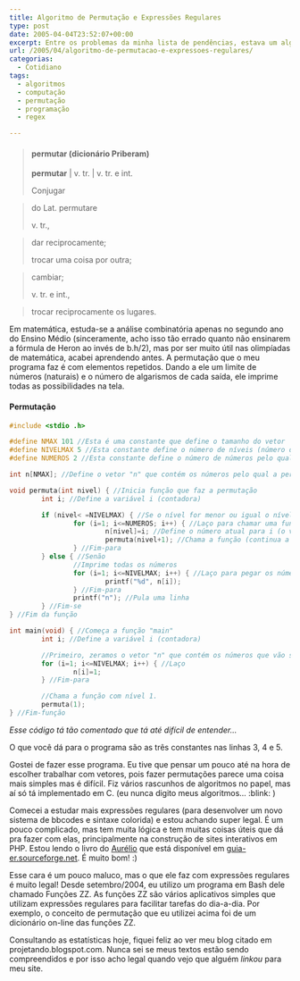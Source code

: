 ```yaml
---
title: Algoritmo de Permutação e Expressões Regulares
type: post
date: 2005-04-04T23:52:07+00:00
excerpt: Entre os problemas da minha lista de pendências, estava um algoritmo de permutação usando uma função recursiva...
url: /2005/04/algoritmo-de-permutacao-e-expressoes-regulares/
categorias:
  - Cotidiano
tags:
  - algoritmos
  - computação
  - permutação
  - programação
  - regex

---
```

> #### permutar (dicionário Priberam)
>
> **permutar** | v. tr. | v. tr. e int.
>
> Conjugar

> do Lat. permutare
>
> v. tr.,

> dar reciprocamente;
>
> trocar uma coisa por outra;

> cambiar;
>
> v. tr. e int.,

> trocar reciprocamente os lugares.

Em matemática, estuda-se a análise combinatória apenas no segundo ano do Ensino Médio (sinceramente, acho isso tão errado quanto não ensinarem a fórmula de Heron ao invés de b.h/2), mas por ser muito útil nas olimpíadas de matemática, acabei aprendendo antes. A permutação que o meu programa faz é com elementos repetidos. Dando a ele um limite de números (naturais) e o número de algarismos de cada saída, ele imprime todas as possibilidades na tela.

#### Permutação

```c
#include <stdio .h>

#define NMAX 101 //Esta é uma constante que define o tamanho do vetor
#define NIVELMAX 5 //Esta constante define o número de níveis (número de caracteres numa permutação)
#define NUMEROS 2 //Esta constante define o número de números pelo qual a permutação passa.

int n[NMAX]; //Define o vetor "n" que contém os números pelo qual a permutação vai passando.

void permuta(int nivel) { //Inicia função que faz a permutação
        int i; //Define a variável i (contadora)

        if (nivel< =NIVELMAX) { //Se o nível for menor ou igual o nível
                for (i=1; i<=NUMEROS; i++) { //Laço para chamar uma função para cada valor diferente desse.
                        n[nivel]=i; //Define o número atual para i (o valor do laço)
                        permuta(nivel+1); //Chama a função (continua a recursão)
                } //Fim-para
        } else { //Senão
                //Imprime todas os números
                for (i=1; i<=NIVELMAX; i++) { //Laço para pegar os números de todas as funções
                        printf("%d", n[i]);
                } //Fim-para
                printf("n"); //Pula uma linha
        } //Fim-se
} //Fim da função

int main(void) { //Começa a função "main"
        int i; //Define a variável i (contadora)

        //Primeiro, zeramos o vetor "n" que contém os números que vão ser escritos.
        for (i=1; i<=NIVELMAX; i++) { //Laço
                n[i]=1;
        } //Fim-para

        //Chama a função com nível 1.
        permuta(1);
} //Fim-função
```

_Esse código tá tão comentado que tá até difícil de entender..._

O que você dá para o programa são as três constantes nas linhas 3, 4 e 5.

Gostei de fazer esse programa. Eu tive que pensar um pouco até na hora de escolher trabalhar com vetores, pois fazer permutações parece uma coisa mais simples mas é difícil. Fiz vários rascunhos de algoritmos no papel, mas aí só tá implementado em C. (eu nunca digito meus algoritmos... :blink: )

Comecei a estudar mais expressões regulares (para desenvolver um novo sistema de bbcodes e sintaxe colorida) e estou achando super legal. É um pouco complicado, mas tem muita lógica e tem muitas coisas úteis que dá pra fazer com elas, principalmente na construção de sites interativos em PHP. Estou lendo o livro do [Aurélio][1] que está disponível em [guia-er.sourceforge.net][2]. É muito bom! :)

Esse cara é um pouco maluco, mas o que ele faz com expressões regulares é muito legal! Desde setembro/2004, eu utilizo um programa em Bash dele chamado Funções ZZ. As funções ZZ são vários aplicativos simples que utilizam expressões regulares para facilitar tarefas do dia-a-dia. Por exemplo, o conceito de permutação que eu utilizei acima foi de um dicionário on-line das funções ZZ.

Consultando as estatísticas hoje, fiquei feliz ao ver meu blog citado em projetando.blogspot.com. Nunca sei se meus textos estão sendo compreendidos e por isso acho legal quando vejo que alguém _linkou_ para meu site.

 [1]: http://www.aurelio.net
 [2]: http://guia-er.sourceforge.net


